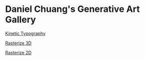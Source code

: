 # Daniel Chuang's Generative Art Gallery

[Kinetic Typography](/kinetic-typography/)

[Rasterize 3D](/rasterize-3d/)

[Rasterize 2D](/rasterize-image/)
